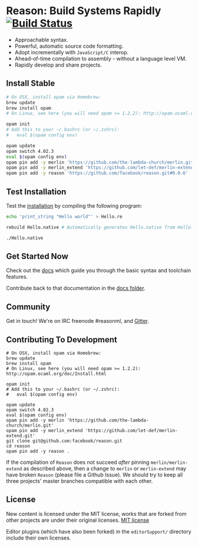 


Reason: Build Systems Rapidly [![Build Status](https://travis-ci.org/facebook/reason.png?branch=master)](https://travis-ci.org/facebook/reason)
=========================================


- Approachable syntax.
- Powerful, automatic source code formatting.
- Adopt incrementally with `JavaScript/C` interop.
- Ahead-of-time compilation to assembly - without a language level VM.
- Rapidly develop and share projects.

Install Stable
----------

```sh
# On OSX, install opam via Homebrew:
brew update
brew install opam
# On Linux, see here (you will need opam >= 1.2.2): http://opam.ocaml.org/doc/Install.html

opam init
# Add this to your ~/.bashrc (or ~/.zshrc):
#   eval $(opam config env)

opam update
opam switch 4.02.3
eval $(opam config env)
opam pin add -y merlin 'https://github.com/the-lambda-church/merlin.git#reason-0.0.1'
opam pin add -y merlin_extend 'https://github.com/let-def/merlin-extend.git#reason-0.0.1'
opam pin add -y reason 'https://github.com/facebook/reason.git#0.0.6'

```

Test Installation
----------

Test the [installation](#install-stable) by compiling the following program:


```sh
echo 'print_string "Hello world"' > Hello.re

rebuild Hello.native # Automatically generates Hello.native from Hello.re

./Hello.native

```

Get Started Now
---------------
Check out the [docs](http://facebook.github.io/reason) which guide you through the basic syntax and toolchain features.

Contribute back to that documentation in the [docs folder](https://github.com/facebook/reason/tree/master/docs).


Community
---------------
Get in touch! We're on IRC freenode #reasonml, and [Gitter](https://gitter.im/facebook/reason).

Contributing To Development
----------
```
# On OSX, install opam via Homebrew:
brew update
brew install opam
# On Linux, see here (you will need opam >= 1.2.2): http://opam.ocaml.org/doc/Install.html

opam init
# Add this to your ~/.bashrc (or ~/.zshrc):
#   eval $(opam config env)

opam update
opam switch 4.02.3
eval $(opam config env)
opam pin add -y merlin 'https://github.com/the-lambda-church/merlin.git'
opam pin add -y merlin_extend 'https://github.com/let-def/merlin-extend.git'
git clone git@github.com:facebook/reason.git
cd reason
opam pin add -y reason .
```

If the compilation of `Reason` does not succeed *after* pinning
`merlin/merlin-extend` as described above, then a change to `merlin` or
`merlin-extend` may have broken `Reason` (please file a Github Issue).  We
should try to keep all three projects' master branches compatible with each
other.


License
-------

New content is licensed under the MIT license, works that are forked from other
projects are under their original licenses.
[MIT license](LICENSE.txt)

Editor plugins (which have also been forked) in the `editorSupport/` directory
include their own licenses.
